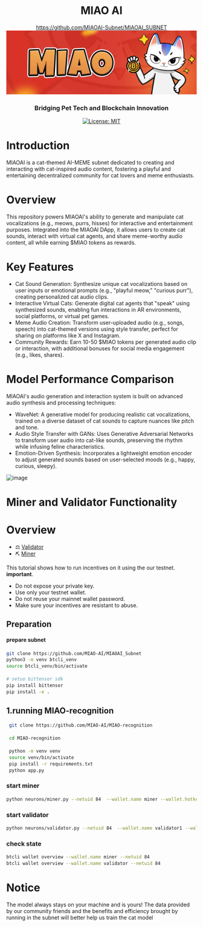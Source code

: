 <div align="center">

# **MIAO AI** <!-- omit in toc -->
https://github.com/MIAOAI-Subnet/MIAOAI_SUBNET
![hero](./asset/offline.jpg)
### Bridging Pet Tech and Blockchain Innovation <!-- omit in toc -->


[![License: MIT](https://img.shields.io/badge/License-MIT-yellow.svg)](https://opensource.org/licenses/MIT)

</div>

#  Introduction

MIAOAI is a cat-themed AI-MEME subnet dedicated to creating and interacting with cat-inspired audio content, fostering a playful and entertaining decentralized community for cat lovers and meme enthusiasts.

# Overview
This repository powers MIAOAI's ability to generate and manipulate cat vocalizations (e.g., meows, purrs, hisses) for interactive and entertainment purposes. Integrated into the MIAOAI DApp, it allows users to create cat sounds, interact with virtual cat agents, and share meme-worthy audio content, all while earning $MIAO tokens as rewards.

# Key Features

- Cat Sound Generation: Synthesize unique cat vocalizations based on user inputs or emotional prompts (e.g., "playful meow," "curious purr"), creating personalized cat audio clips.
-	 Interactive Virtual Cats: Generate digital cat agents that "speak" using synthesized sounds, enabling fun interactions in AR environments, social platforms, or virtual pet games.
-	 Meme Audio Creation: Transform user-uploaded audio (e.g., songs, speech) into cat-themed versions using style transfer, perfect for sharing on platforms like X and Instagram.
-	 Community Rewards: Earn 10-50 $MIAO tokens per generated audio clip or interaction, with additional bonuses for social media engagement (e.g., likes, shares).

# Model Performance Comparison

MIAOAI's audio generation and interaction system is built on advanced audio synthesis and processing techniques:
-	WaveNet: A generative model for producing realistic cat vocalizations, trained on a diverse dataset of cat sounds to capture nuances like pitch and tone.
-	Audio Style Transfer with GANs: Uses Generative Adversarial Networks to transform user audio into cat-like sounds, preserving the rhythm while infusing feline characteristics.
-	Emotion-Driven Synthesis: Incorporates a lightweight emotion encoder to adjust generated sounds based on user-selected moods (e.g., happy, curious, sleepy).

<img width="416" alt="image" src="https://github.com/user-attachments/assets/a25d4cc0-bbca-4f74-b587-852a706e800e">

# Miner and Validator Functionality

# Overview
- ⚖️ [Validator](./docs/validator.md)
- ⛏️ [Miner](./docs/miner.md)

This tutorial shows how to  run incentives on it using the our testnet.
**important**.
- Do not expose your private key.
- Use only your testnet wallet.
- Do not reuse your mainnet wallet password.
- Make sure your incentives are resistant to abuse.

## Preparation
#### prepare subnet
```bash
git clone https://github.com/MIAO-AI/MIAOAI_Subnet
python3 -m venv btcli_venv
source btcli_venv/bin/activate

# setuo bittensor sdk
pip install bittensor
pip install -e .
```
##  1.running MIAO-recognition
```bash
 git clone https://github.com/MIAO-AI/MIAO-recognition

 cd MIAO-recognition

 python -m venv venv
 source venv/bin/activate
 pip install -r requirements.txt
 python app.py 
```

### start miner
```bash
python neurons/miner.py --netuid 84  --wallet.name miner --wallet.hotkey miner --logging.debug
```

### start validator
```bash
python neurons/validator.py --netuid 84  --wallet.name validator1 --wallet.hotkey validator1 --logging.debug 
```
### check state
```bash
btcli wallet overview --wallet.name miner --netuid 84
btcli wallet overview --wallet.name validator --netuid 84 
```

# Notice
The model always stays on your machine and is yours!
The data provided by our community friends and the benefits and efficiency brought by running in the subnet will better help us train the cat model

